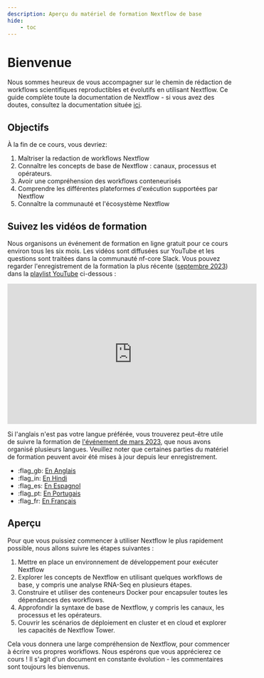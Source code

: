 ```yaml
---
description: Aperçu du matériel de formation Nextflow de base
hide:
    - toc
---
```


# Bienvenue

Nous sommes heureux de vous accompagner sur le chemin de rédaction de workflows scientifiques reproductibles et évolutifs en utilisant Nextflow. Ce guide complète toute la documentation de Nextflow - si vous avez des doutes, consultez la documentation située [ici](https://www.nextflow.io/docs/latest).

## Objectifs

À la fin de ce cours, vous devriez:

1. Maîtriser la redaction de workflows Nextflow
2. Connaître les concepts de base de Nextflow : canaux, processus et opérateurs.
3. Avoir une compréhension des workflows conteneurisés
4. Comprendre les différentes plateformes d'exécution supportées par Nextflow
5. Connaître la communauté et l'écosystème Nextflow

## Suivez les vidéos de formation

Nous organisons un événement de formation en ligne gratuit pour ce cours environ tous les six mois. Les vidéos sont diffusées sur YouTube et les questions sont traitées dans la communauté nf-core Slack. Vous pouvez regarder l'enregistrement de la formation la plus récente ([septembre 2023](https://nf-co.re/events/2023/training-basic-2023)) dans la [playlist YouTube](https://youtu.be/ERbTqLtAkps?si=6xDoDXsb6kGQ_Qa8) ci-dessous :

<div style="text-align: center;">
    <iframe width="560" height="315" src="https://www.youtube.com/embed/watch?v=ERbTqLtAkps&list=PL3xpfTVZLcNiLFLiDqk_H5b3TBwvgO_-W" title="YouTube video player" frameborder="0" allow="accelerometer; autoplay; clipboard-write; encrypted-media; gyroscope; picture-in-picture; web-share" allowfullscreen="" data-ruffle-polyfilled=""></iframe>
</div>

Si l'anglais n'est pas votre langue préférée, vous trouverez peut-être utile de suivre la formation de [l'événement de mars 2023](https://nf-co.re/events/2023/training-march-2023), que nous avons organisé plusieurs langues.
Veuillez noter que certaines parties du matériel de formation peuvent avoir été mises à jour depuis leur enregistrement.

-   :flag_gb: [En Anglais](https://youtube.com/playlist?list=PL3xpfTVZLcNhoWxHR0CS-7xzu5eRT8uHo)
-   :flag_in: [En Hindi](https://youtube.com/playlist?list=PL3xpfTVZLcNikun1FrSvtXW8ic32TciTJ)
-   :flag_es: [En Espagnol](https://youtube.com/playlist?list=PL3xpfTVZLcNhSlCWVoa3GURacuLWeFc8O)
-   :flag_pt: [En Portugais](https://youtube.com/playlist?list=PL3xpfTVZLcNhi41yDYhyHitUhIcUHIbJg)
-   :flag_fr: [En Français](https://youtube.com/playlist?list=PL3xpfTVZLcNhiv9SjhoA1EDOXj9nzIqdS)

## Aperçu

Pour que vous puissiez commencer à utiliser Nextflow le plus rapidement possible, nous allons suivre les étapes suivantes :

1. Mettre en place un environnement de développement pour exécuter Nextflow
2. Explorer les concepts de Nextflow en utilisant quelques workflows de base, y compris une analyse RNA-Seq en plusieurs étapes.
3. Construire et utiliser des conteneurs Docker pour encapsuler toutes les dépendances des workflows.
4. Approfondir la syntaxe de base de Nextflow, y compris les canaux, les processus et les opérateurs.
5. Couvrir les scénarios de déploiement en cluster et en cloud et explorer les capacités de Nextflow Tower.

Cela vous donnera une large compréhension de Nextflow, pour commencer à écrire vos propres workflows. Nous espérons que vous apprécierez ce cours ! Il s'agit d'un document en constante évolution - les commentaires sont toujours les bienvenus.
